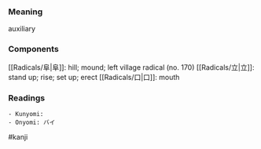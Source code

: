 ### Meaning

auxiliary

### Components

[[Radicals/阜|阜]]: hill; mound; left village radical (no. 170) [[Radicals/立|立]]: stand up; rise; set up; erect [[Radicals/口|口]]: mouth

### Readings

```
- Kunyomi: 
- Onyomi: バイ
```

#kanji